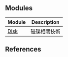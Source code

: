 ## Modules

| Module | Description |
| - | - |
| [Disk][01] | 磁碟相關技術 |

## References

<!-- url references -->
[01]: disk/vm-disk-management.md